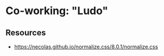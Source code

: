 # Co-working: "Ludo"

## Resources

- <https://necolas.github.io/normalize.css/8.0.1/normalize.css>

